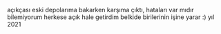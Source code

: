 açıkçası eski depolarıma bakarken karşıma çıktı, hataları var mıdır bilemiyorum herkese açık hale getirdim belkide birilerinin işine yarar :)
yıl 2021 
